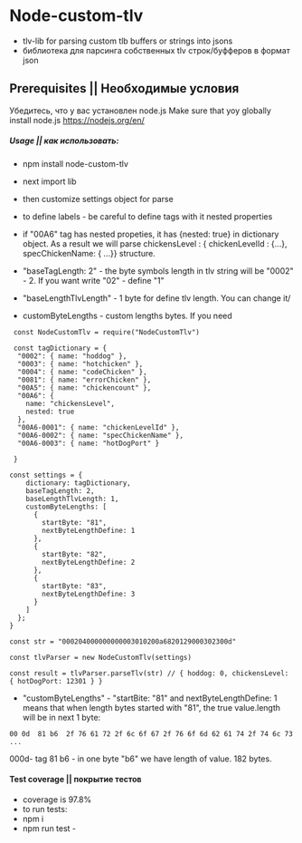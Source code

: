 # Node-custom-tlv

* tlv-lib for parsing custom tlb buffers or strings into jsons
* библиотека для парсинга собственных tlv строк/буфферов в формат json

## Prerequisites || Необходимые условия
Убедитесь, что у вас установлен node.js 
Make sure that yoy globally install node.js
https://nodejs.org/en/


##### Usage || как использовать:
* npm install node-custom-tlv
* next import lib
* then customize settings object for parse
* to define labels - be careful to define tags with it nested properties
* if "00A6" tag has nested propeties, it has {nested: true} in dictionary object. As a result we will parse chickensLevel : { chickenLevelId : {...}, specChickenName: { ...}} structure.

* "baseTagLength: 2" - the byte symbols length in tlv string will be "0002" - 2. If you want write "02" - define "1"
* "baseLengthTlvLength" - 1 byte for define tlv length. You can change it/
* customByteLengths - custom lengths bytes. If you need


```
 const NodeCustomTlv = require("NodeCustomTlv")

 const tagDictionary = {
  "0002": { name: "hoddog" },
  "0003": { name: "hotchicken" },
  "0004": { name: "codeChicken" },
  "0081": { name: "errorChicken" },
  "00A5": { name: "chickencount" },
  "00A6": {
    name: "chickensLevel",
    nested: true
  },
  "00A6-0001": { name: "chickenLevelId" },
  "00A6-0002": { name: "specChickenName" },
  "00A6-0003": { name: "hotDogPort" }
 
 }

const settings = {
    dictionary: tagDictionary,
    baseTagLength: 2,
    baseLengthTlvLength: 1,
    customByteLengths: [
      {
        startByte: "81",
        nextByteLengthDefine: 1
      },
      {
        startByte: "82",
        nextByteLengthDefine: 2
      },
      {
        startByte: "83",
        nextByteLengthDefine: 3
      }
    ]
  };
}

const str = "000204000000000003010200a6820129000302300d"

const tlvParser = new NodeCustomTlv(settings)

const result = tlvParser.parseTlv(str) // { hoddog: 0, chickensLevel: { hotDogPort: 12301 } }

```
 * "customByteLengths" - "startBite: "81" and nextByteLengthDefine: 1   means that when length bytes started with "81",
 the true value.length will be in next 1 byte:

```
00 0d  81 b6  2f 76 61 72 2f 6c 6f 67 2f 76 6f 6d 62 61 74 2f 74 6c 73 ...    
 ```         
000d- tag
81 b6 - in one byte "b6" we have length of value. 182 bytes.

 
#### Test coverage || покрытие тестов
* coverage is 97.8%
* to run tests:
* npm i
* npm run test -
 


 